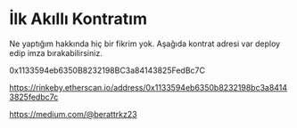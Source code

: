 # İlk Akıllı Kontratım

Ne yaptığım hakkında hiç bir fikrim yok. Aşağıda kontrat adresi var deploy edip imza bırakabilirsiniz.

0x1133594eb6350B8232198BC3a84143825FedBc7C

https://rinkeby.etherscan.io/address/0x1133594eb6350b8232198bc3a84143825fedbc7c

https://medium.com/@berattrkz23
